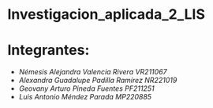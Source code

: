 # Investigacion_aplicada_2_LIS
# Integrantes:
- *Némesis Alejandra Valencia Rivera VR211067*
- *Alexandra Guadalupe Padilla Ramírez NR221019*
- *Geovany Arturo Pineda Fuentes PF211251*
- *Luis Antonio Méndez Parada MP220885*
